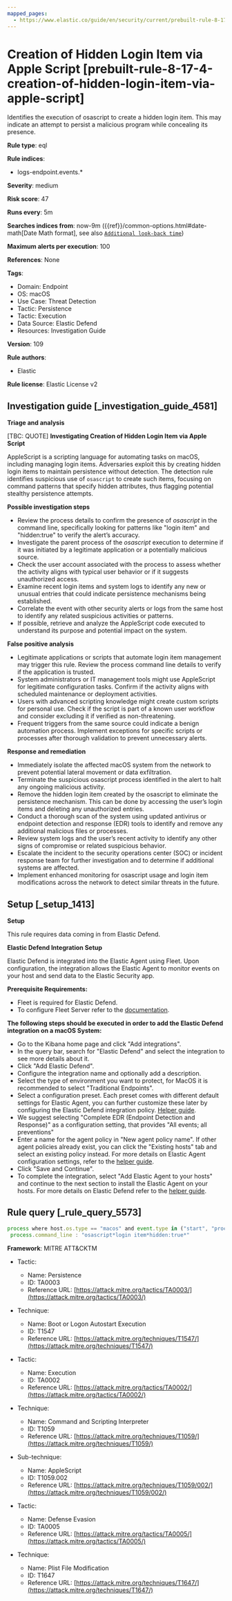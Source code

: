 ```yaml
---
mapped_pages:
  - https://www.elastic.co/guide/en/security/current/prebuilt-rule-8-17-4-creation-of-hidden-login-item-via-apple-script.html
---
```


# Creation of Hidden Login Item via Apple Script [prebuilt-rule-8-17-4-creation-of-hidden-login-item-via-apple-script]

Identifies the execution of osascript to create a hidden login item. This may indicate an attempt to persist a malicious program while concealing its presence.

**Rule type**: eql

**Rule indices**:

* logs-endpoint.events.*

**Severity**: medium

**Risk score**: 47

**Runs every**: 5m

**Searches indices from**: now-9m ({{ref}}/common-options.html#date-math[Date Math format], see also [`Additional look-back time`](docs-content://solutions/security/detect-and-alert/create-detection-rule.md#rule-schedule))

**Maximum alerts per execution**: 100

**References**: None

**Tags**:

* Domain: Endpoint
* OS: macOS
* Use Case: Threat Detection
* Tactic: Persistence
* Tactic: Execution
* Data Source: Elastic Defend
* Resources: Investigation Guide

**Version**: 109

**Rule authors**:

* Elastic

**Rule license**: Elastic License v2

## Investigation guide [_investigation_guide_4581]

**Triage and analysis**

[TBC: QUOTE]
**Investigating Creation of Hidden Login Item via Apple Script**

AppleScript is a scripting language for automating tasks on macOS, including managing login items. Adversaries exploit this by creating hidden login items to maintain persistence without detection. The detection rule identifies suspicious use of `osascript` to create such items, focusing on command patterns that specify hidden attributes, thus flagging potential stealthy persistence attempts.

**Possible investigation steps**

* Review the process details to confirm the presence of *osascript* in the command line, specifically looking for patterns like "login item" and "hidden:true" to verify the alert’s accuracy.
* Investigate the parent process of the *osascript* execution to determine if it was initiated by a legitimate application or a potentially malicious source.
* Check the user account associated with the process to assess whether the activity aligns with typical user behavior or if it suggests unauthorized access.
* Examine recent login items and system logs to identify any new or unusual entries that could indicate persistence mechanisms being established.
* Correlate the event with other security alerts or logs from the same host to identify any related suspicious activities or patterns.
* If possible, retrieve and analyze the AppleScript code executed to understand its purpose and potential impact on the system.

**False positive analysis**

* Legitimate applications or scripts that automate login item management may trigger this rule. Review the process command line details to verify if the application is trusted.
* System administrators or IT management tools might use AppleScript for legitimate configuration tasks. Confirm if the activity aligns with scheduled maintenance or deployment activities.
* Users with advanced scripting knowledge might create custom scripts for personal use. Check if the script is part of a known user workflow and consider excluding it if verified as non-threatening.
* Frequent triggers from the same source could indicate a benign automation process. Implement exceptions for specific scripts or processes after thorough validation to prevent unnecessary alerts.

**Response and remediation**

* Immediately isolate the affected macOS system from the network to prevent potential lateral movement or data exfiltration.
* Terminate the suspicious osascript process identified in the alert to halt any ongoing malicious activity.
* Remove the hidden login item created by the osascript to eliminate the persistence mechanism. This can be done by accessing the user’s login items and deleting any unauthorized entries.
* Conduct a thorough scan of the system using updated antivirus or endpoint detection and response (EDR) tools to identify and remove any additional malicious files or processes.
* Review system logs and the user’s recent activity to identify any other signs of compromise or related suspicious behavior.
* Escalate the incident to the security operations center (SOC) or incident response team for further investigation and to determine if additional systems are affected.
* Implement enhanced monitoring for osascript usage and login item modifications across the network to detect similar threats in the future.


## Setup [_setup_1413]

**Setup**

This rule requires data coming in from Elastic Defend.

**Elastic Defend Integration Setup**

Elastic Defend is integrated into the Elastic Agent using Fleet. Upon configuration, the integration allows the Elastic Agent to monitor events on your host and send data to the Elastic Security app.

**Prerequisite Requirements:**

* Fleet is required for Elastic Defend.
* To configure Fleet Server refer to the [documentation](docs-content://reference/ingestion-tools/fleet/fleet-server.md).

**The following steps should be executed in order to add the Elastic Defend integration on a macOS System:**

* Go to the Kibana home page and click "Add integrations".
* In the query bar, search for "Elastic Defend" and select the integration to see more details about it.
* Click "Add Elastic Defend".
* Configure the integration name and optionally add a description.
* Select the type of environment you want to protect, for MacOS it is recommended to select "Traditional Endpoints".
* Select a configuration preset. Each preset comes with different default settings for Elastic Agent, you can further customize these later by configuring the Elastic Defend integration policy. [Helper guide](docs-content://solutions/security/configure-elastic-defend/configure-an-integration-policy-for-elastic-defend.md).
* We suggest selecting "Complete EDR (Endpoint Detection and Response)" as a configuration setting, that provides "All events; all preventions"
* Enter a name for the agent policy in "New agent policy name". If other agent policies already exist, you can click the "Existing hosts" tab and select an existing policy instead. For more details on Elastic Agent configuration settings, refer to the [helper guide](docs-content://reference/ingestion-tools/fleet/agent-policy.md).
* Click "Save and Continue".
* To complete the integration, select "Add Elastic Agent to your hosts" and continue to the next section to install the Elastic Agent on your hosts. For more details on Elastic Defend refer to the [helper guide](docs-content://solutions/security/configure-elastic-defend/install-elastic-defend.md).


## Rule query [_rule_query_5573]

```js
process where host.os.type == "macos" and event.type in ("start", "process_started") and process.name : "osascript" and
 process.command_line : "osascript*login item*hidden:true*"
```

**Framework**: MITRE ATT&CKTM

* Tactic:

    * Name: Persistence
    * ID: TA0003
    * Reference URL: [https://attack.mitre.org/tactics/TA0003/](https://attack.mitre.org/tactics/TA0003/)

* Technique:

    * Name: Boot or Logon Autostart Execution
    * ID: T1547
    * Reference URL: [https://attack.mitre.org/techniques/T1547/](https://attack.mitre.org/techniques/T1547/)

* Tactic:

    * Name: Execution
    * ID: TA0002
    * Reference URL: [https://attack.mitre.org/tactics/TA0002/](https://attack.mitre.org/tactics/TA0002/)

* Technique:

    * Name: Command and Scripting Interpreter
    * ID: T1059
    * Reference URL: [https://attack.mitre.org/techniques/T1059/](https://attack.mitre.org/techniques/T1059/)

* Sub-technique:

    * Name: AppleScript
    * ID: T1059.002
    * Reference URL: [https://attack.mitre.org/techniques/T1059/002/](https://attack.mitre.org/techniques/T1059/002/)

* Tactic:

    * Name: Defense Evasion
    * ID: TA0005
    * Reference URL: [https://attack.mitre.org/tactics/TA0005/](https://attack.mitre.org/tactics/TA0005/)

* Technique:

    * Name: Plist File Modification
    * ID: T1647
    * Reference URL: [https://attack.mitre.org/techniques/T1647/](https://attack.mitre.org/techniques/T1647/)



